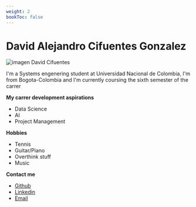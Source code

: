 ```yaml
---
weight: 2
bookToc: false
---
```


# David Alejandro Cifuentes Gonzalez
![imagen David Cifuentes](/showcase/assets/image/dcifuentesg.jpg)

I'm a Systems engenering student at Universidad Nacional de Colombia, I'm from Bogota-Colombia and I'm currently coursing the sixth semester of the carrer 

**My carrer development aspirations**
- Data Science
- AI
- Project Management

**Hobbies**
- Tennis
- Guitar/Piano
- Overthink stuff
- Music

 **Contact me**
- [Github](https://github.com/dcifuentesg)
- [Linkedin](https://www.linkedin.com/in/david-alejandro-cifuentes-gonzalez-a7b085250/)
- [Email](mailto:dcifuentesg@unal.edu.co)